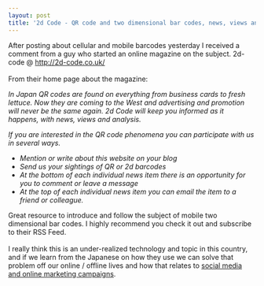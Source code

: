 ```yaml
---
layout: post
title: '2d Code - QR code and two dimensional bar codes, news, views and analysis.'
---
```

After posting about cellular and mobile barcodes yesterday I received a comment from a guy who started an online magazine on the subject.  2d-code @ <a href="http://2d-code.co.uk/">http://2d-code.co.uk/</a><br /><br />From their home page about the magazine:<br /><p style="font-style: italic;">In Japan QR codes are found on everything from business cards to fresh lettuce. Now they are coming to the West and advertising and promotion will never be the same again. 2d Code will keep you informed as it happens, with news, views and analysis. <p style="font-style: italic;">If you are interested in the QR code phenomena you can participate with us in several ways. <ul class="mainlist"><li style="font-style: italic;">Mention or write about this website on your blog</li><li style="font-style: italic;">Send us your sightings of QR or 2d barcodes</li><li style="font-style: italic;">At the bottom of each individual news item there is an opportunity for you to comment or leave a message</li><li><span style="font-style: italic;">At the top of each individual news item you can email the item to a friend or colleague.</span> </li></ul>Great resource to introduce and follow the subject of mobile two dimensional bar codes.  I highly recommend you check it out and subscribe to their RSS Feed.<br /><br />I really think this is an under-realized technology and topic in this country, and if we learn from the Japanese on how they use we can solve that problem off our online / offline lives and how that relates to <a href="http://www.oregonlocalsearch.com">social media and online marketing campaigns</a>.